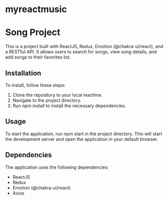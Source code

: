 # myreactmusic
# Song Project

This is a project built with ReactJS, Redux, Emotion (@chakra-ui/react), and a RESTful API. It allows users to search for songs, view song details, and add songs to their favorites list.

## Installation

To install, follow these steps:

1. Clone the repository to your local machine.
2. Navigate to the project directory.
3. Run npm install to install the necessary dependencies.

## Usage

To start the application, run npm start in the project directory. This will start the development server and open the application in your default browser.

## Dependencies

The application uses the following dependencies:

- ReactJS
- Redux
- Emotion (@chakra-ui/react)
- Axios
